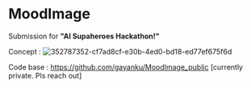 # MoodImage
Submission for **"AI Supaheroes Hackathon!"**

Concept :
![352787352-cf7ad8cf-e30b-4ed0-bd18-ed77ef675f6d](https://github.com/user-attachments/assets/117acd60-ec84-4db6-bdf9-7f5727227a51)



Code base : https://github.com/gayanku/MoodImage_public    [currently private. Pls reach out]
